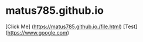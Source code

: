 # matus785.github.io

[Click Me] (https://matus785.github.io./file.html)
[Test] (https://www.google.com)
